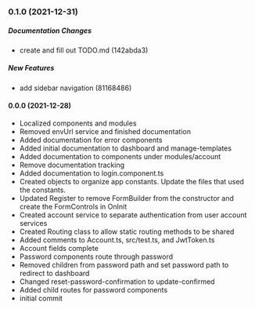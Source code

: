 ### 0.1.0 (2021-12-31)

##### Documentation Changes

*  create and fill out TODO.md (142abda3)

##### New Features

*  add sidebar navigation (81168486)

#### 0.0.0 (2021-12-28)

- Localized components and modules
- Removed envUrl service and finished documentation
- Added documentation for error components
- Added initial documentation to dashboard and manage-templates
- Added documentation to components under modules/account
- Remove documentation tracking
- Added documentation to login.component.ts
- Created objects to organize app constants. Update the files that used the constants.
- Updated Register to remove FormBuilder from the constructor and create the FormControls in OnInit
- Created account service to separate authentication from user account services
- Created Routing class to allow static routing methods to be shared
- Added comments to Account.ts, src/test.ts, and JwtToken.ts
- Account fields complete
- Password components route through password
- Removed children from password path and set password path to redirect to dashboard
- Changed reset-password-confirmation to update-confirmed
- Added child routes for password components
- initial commit